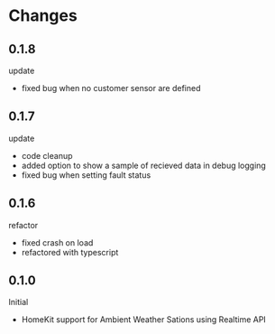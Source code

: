 # Changes

## 0.1.8
update
- fixed bug when no customer sensor are defined

## 0.1.7
update
- code cleanup
- added option to show a sample of recieved data in debug logging
- fixed bug when setting fault status

## 0.1.6
refactor
- fixed crash on load
- refactored with typescript

## 0.1.0
Initial
- HomeKit support for Ambient Weather Sations using Realtime API
